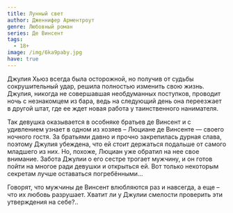 ```yaml
---
title: Лунный свет
author: Дженнифер Арментроут
genre: Любовный роман
series: Де Винсент
tags:
  - 18+
image: /img/6ka9paby.jpg
have: true
---
```

Джулия Хьюз всегда была осторожной, но получив от судьбы сокрушительный удар, решила полностью изменить свою жизнь. Джулия, никогда не совершавшая необдуманных поступков, проводит ночь с незнакомцем из бара, ведь на следующий день она переезжает в другой штат, где ее ждет новая работа у таинственного нанимателя.

Так девушка оказывается в особняке братьев де Винсент и с удивлением узнает в одном из хозяев – Люциане де Винсенте — своего ночного гостя. За братьями давно и прочно закрепилась дурная слава, поэтому Джулия убеждена, что ей стоит держаться подальше от самого младшего из них. Но, похоже, Люциан уже обратил на нее свое внимание. Забота Джулии о его сестре трогает мужчину, и он готов пойти на многое ради девушки и открыться ей. Вот только некоторым секретам лучше оставаться погребёнными…

Говорят, что мужчины де Винсент влюбляются раз и навсегда, а еще – что их любовь разрушает. Хватит ли у Джулии смелости проверить эти утверждения на себе?..